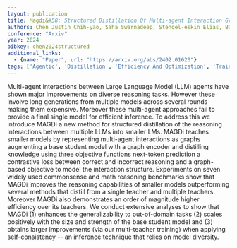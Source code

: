 ```yaml
---
layout: publication
title: Magdi&#58; Structured Distillation Of Multi-agent Interaction Graphs Improves Reasoning In Smaller Language Models
authors: Chen Justin Chih-yao, Saha Swarnadeep, Stengel-eskin Elias, Bansal Mohit
conference: "Arxiv"
year: 2024
bibkey: chen2024structured
additional_links:
  - {name: "Paper", url: "https://arxiv.org/abs/2402.01620"}
tags: ['Agentic', 'Distillation', 'Efficiency And Optimization', 'Training Techniques']
---
```

Multi-agent interactions between Large Language Model (LLM) agents have shown major improvements on diverse reasoning tasks. However these involve long generations from multiple models across several rounds making them expensive. Moreover these multi-agent approaches fail to provide a final single model for efficient inference. To address this we introduce MAGDi a new method for structured distillation of the reasoning interactions between multiple LLMs into smaller LMs. MAGDi teaches smaller models by representing multi-agent interactions as graphs augmenting a base student model with a graph encoder and distilling knowledge using three objective functions next-token prediction a contrastive loss between correct and incorrect reasoning and a graph-based objective to model the interaction structure. Experiments on seven widely used commonsense and math reasoning benchmarks show that MAGDi improves the reasoning capabilities of smaller models outperforming several methods that distill from a single teacher and multiple teachers. Moreover MAGDi also demonstrates an order of magnitude higher efficiency over its teachers. We conduct extensive analyses to show that MAGDi (1) enhances the generalizability to out-of-domain tasks (2) scales positively with the size and strength of the base student model and (3) obtains larger improvements (via our multi-teacher training) when applying self-consistency -- an inference technique that relies on model diversity.
